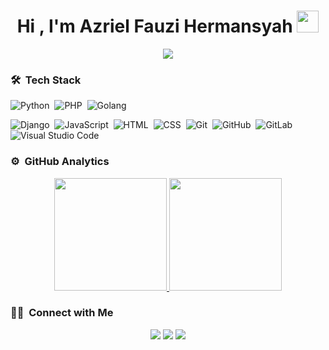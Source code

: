 <h1 align="center">Hi , I'm Azriel Fauzi Hermansyah <img src="https://media.giphy.com/media/TEnXkcsHrP4YedChhA/giphy.gif" width="35"></h1>
<p align="center">
  <a href="https://github.com/DenverCoder1/readme-typing-svg"><img src="https://readme-typing-svg.herokuapp.com?lines=Full+Stack+Developer;Always%20learning%20new%20things&center=true&width=500&height=50"></a>
</p>

<!--
**azizovrafael/azizovrafael** is a ✨ _special_ ✨ repository because its `README.md` (this file) appears on your GitHub profile.
Here are some ideas to get you started:
- 🔭 I’m currently working on ...
- 🌱 I’m currently learning ...
- 👯 I’m looking to collaborate on ...
- 🤔 I’m looking for help with ...
- 💬 Ask me about ...
- 📫 How to reach me: ...
- 😄 Pronouns: ...
- ⚡ Fun fact: ...
-->

### 🛠 &nbsp;Tech Stack

![Python](https://img.shields.io/badge/-Python-05122A?style=flat&logo=python)&nbsp;
![PHP](https://img.shields.io/badge/-PHP-05122A?style=flat&logo=php)&nbsp;
![Golang](https://img.shields.io/badge/-Golang-05122A?style=flat&logo=go)&nbsp;

![Django](https://img.shields.io/badge/-Django-05122A?style=flat&logo=django&logoColor=092E20)&nbsp;
![JavaScript](https://img.shields.io/badge/-JavaScript-05122A?style=flat&logo=javascript)&nbsp;
![HTML](https://img.shields.io/badge/-HTML-05122A?style=flat&logo=HTML5)&nbsp;
![CSS](https://img.shields.io/badge/-CSS-05122A?style=flat&logo=CSS3&logoColor=1572B6)&nbsp;
![Git](https://img.shields.io/badge/-Git-05122A?style=flat&logo=git)&nbsp;
![GitHub](https://img.shields.io/badge/-GitHub-05122A?style=flat&logo=github)&nbsp;
![GitLab](https://img.shields.io/badge/-GitLab-05122A?style=flat&logo=gitlab)&nbsp;
![Visual Studio Code](https://img.shields.io/badge/-Visual%20Studio%20Code-05122A?style=flat&logo=visual-studio-code&logoColor=007ACC)&nbsp;



### ⚙️ &nbsp;GitHub Analytics

<p align="center">
<a href="https://github.com/Aril-Man">
  <img height="180em" src="https://github-readme-stats-eight-theta.vercel.app/api?username=Aril-Man&show_icons=true&theme=algolia&include_all_commits=true&count_private=true&cache_seconds=3200"/>
  <img height="180em" src="https://github-readme-stats-eight-theta.vercel.app/api/top-langs/?username=Aril-Man&layout=compact&langs_count=8&theme=algolia&include_all_commits=true&count_private=true"/>
</a>
</p>
  
  
  ### 🤝🏻 &nbsp;Connect with Me

<p align="center">
<a href="https://www.linkedin.com/in/azriel-fauzi-hermansyahh/"><img src="https://img.shields.io/badge/-Azriel%20Linkedin-0077B5?style=flat&logo=Linkedin&logoColor=white"/></a>
<a href="mailto:azrielfauzi23@gmail.com"><img src="https://img.shields.io/badge/-azrielfauzi23@gmail.com-D14836?style=flat&logo=Gmail&logoColor=white"/></a>
<a href="https://www.instagram.com/azriel_fauzi.h/"><img src="https://img.shields.io/badge/-@azriel_fauzi.h-E4405F?style=flat&logo=Instagram&logoColor=white"/></a>
</p>
